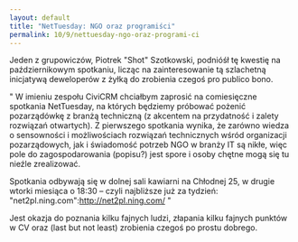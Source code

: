 ```yaml
--- 
layout: default
title: "NetTuesday: NGO oraz programiści"
permalink: 10/9/nettuesday-ngo-oraz-programi-ci
---
```

Jeden z grupowiczów, Piotrek "Shot" Szotkowski, podnióśł tę kwestię na październikowym spotkaniu, licząc na zainteresowanie tą szlachetną inicjatywą deweloperów z żyłką do zrobienia czegoś pro publico bono.

"
W imieniu zespołu CiviCRM chciałbym zaprosić na comiesięczne spotkania NetTuesday, na których będziemy próbować pożenić pozarządówkę z branżą techniczną (z akcentem na przydatność i zalety rozwiązań otwartych). Z pierwszego spotkania wynika, że zarówno wiedza o sensowności i możliwościach rozwiązań technicznych wśród organizacji pozarządowych, jak i świadomość potrzeb NGO w branży IT są nikłe, więc pole do zagospodarowania (popisu?) jest spore i osoby chętne mogą się tu nieźle zrealizować.

Spotkania odbywają się w dolnej sali kawiarni na Chłodnej 25, w drugie wtorki miesiąca o 18:30 – czyli najbliższe już za tydzień: "net2pl.ning.com":http://net2pl.ning.com/
"

Jest okazja do poznania kilku fajnych ludzi, złapania kilku fajnych punktów w CV oraz (last but not least) zrobienia czegoś po prostu dobrego.
